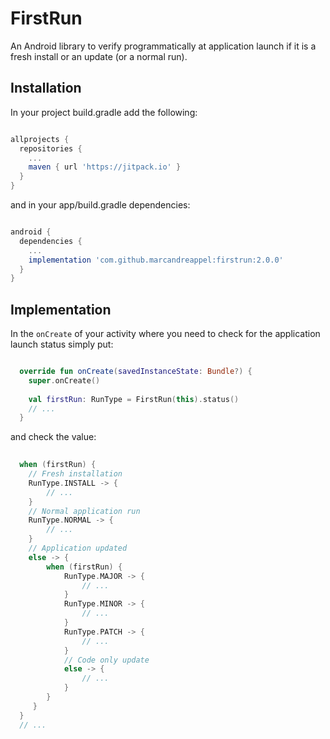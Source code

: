 # FirstRun

An Android library to verify programmatically at application launch if it is a fresh install or an update (or a normal run).

## Installation

In your project build.gradle add the following:

```gradle

allprojects {
  repositories {
    ...
    maven { url 'https://jitpack.io' }
  }
}

```

and in your app/build.gradle dependencies:

```gradle

android {
  dependencies {
    ...
    implementation 'com.github.marcandreappel:firstrun:2.0.0'
  }
}

```

## Implementation

In the ``onCreate`` of your activity where you need to check for the application launch status simply put:

```kotlin

  override fun onCreate(savedInstanceState: Bundle?) {
    super.onCreate()
    
    val firstRun: RunType = FirstRun(this).status()
    // ...
  }

```

and check the value:

```kotlin
  
  when (firstRun) {
    // Fresh installation
    RunType.INSTALL -> {
        // ...
    }
    // Normal application run 
    RunType.NORMAL -> {
        // ...
    }
    // Application updated 
    else -> { 
        when (firstRun) {
            RunType.MAJOR -> {
                // ...
            }
            RunType.MINOR -> {
                // ...
            }
            RunType.PATCH -> {
                // ...
            }
            // Code only update
            else -> {
                // ...
            }
        }
     }
  }
  // ...

  ```
